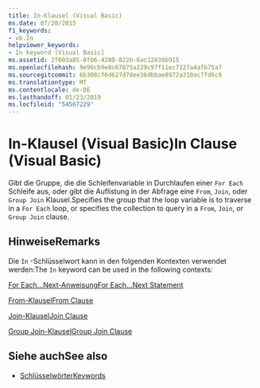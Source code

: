 ```yaml
---
title: In-Klausel (Visual Basic)
ms.date: 07/20/2015
f1_keywords:
- vb.In
helpviewer_keywords:
- In keyword [Visual Basic]
ms.assetid: 2f003a85-8fb6-4280-822b-6ac12839b915
ms.openlocfilehash: 9e96cb9e8c67075a229c97f11ec7127a4afb75a7
ms.sourcegitcommit: 6b308cf6d627d78ee36dbbae8972a310ac7fd6c8
ms.translationtype: MT
ms.contentlocale: de-DE
ms.lasthandoff: 01/23/2019
ms.locfileid: "54567229"
---
```

# <a name="in-clause-visual-basic"></a><span data-ttu-id="14a7f-102">In-Klausel (Visual Basic)</span><span class="sxs-lookup"><span data-stu-id="14a7f-102">In Clause (Visual Basic)</span></span>
<span data-ttu-id="14a7f-103">Gibt die Gruppe, die die Schleifenvariable in Durchlaufen einer `For Each` Schleife aus, oder gibt die Auflistung in der Abfrage eine `From`, `Join`, oder `Group Join` Klausel.</span><span class="sxs-lookup"><span data-stu-id="14a7f-103">Specifies the group that the loop variable is to traverse in a `For Each` loop, or specifies the collection to query in a `From`, `Join`, or `Group Join` clause.</span></span>  
  
## <a name="remarks"></a><span data-ttu-id="14a7f-104">Hinweise</span><span class="sxs-lookup"><span data-stu-id="14a7f-104">Remarks</span></span>  
 <span data-ttu-id="14a7f-105">Die `In` -Schlüsselwort kann in den folgenden Kontexten verwendet werden:</span><span class="sxs-lookup"><span data-stu-id="14a7f-105">The `In` keyword can be used in the following contexts:</span></span>  
  
 [<span data-ttu-id="14a7f-106">For Each...Next-Anweisung</span><span class="sxs-lookup"><span data-stu-id="14a7f-106">For Each...Next Statement</span></span>](../../../visual-basic/language-reference/statements/for-each-next-statement.md)  
  
 [<span data-ttu-id="14a7f-107">From-Klausel</span><span class="sxs-lookup"><span data-stu-id="14a7f-107">From Clause</span></span>](../../../visual-basic/language-reference/queries/from-clause.md)  
  
 [<span data-ttu-id="14a7f-108">Join-Klausel</span><span class="sxs-lookup"><span data-stu-id="14a7f-108">Join Clause</span></span>](../../../visual-basic/language-reference/queries/join-clause.md)  
  
 [<span data-ttu-id="14a7f-109">Group Join-Klausel</span><span class="sxs-lookup"><span data-stu-id="14a7f-109">Group Join Clause</span></span>](../../../visual-basic/language-reference/queries/group-join-clause.md)  
  
## <a name="see-also"></a><span data-ttu-id="14a7f-110">Siehe auch</span><span class="sxs-lookup"><span data-stu-id="14a7f-110">See also</span></span>
- [<span data-ttu-id="14a7f-111">Schlüsselwörter</span><span class="sxs-lookup"><span data-stu-id="14a7f-111">Keywords</span></span>](../../../visual-basic/language-reference/keywords/index.md)
